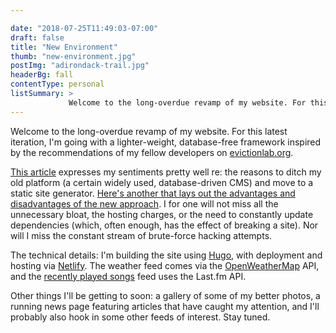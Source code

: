 ```yaml
---

date: "2018-07-25T11:49:03-07:00"
draft: false
title: "New Environment"
thumb: "new-environment.jpg"
postImg: "adirondack-trail.jpg"
headerBg: fall
contentType: personal
listSummary: >
             Welcome to the long-overdue revamp of my website. For this latest iteration, I'm going with a lighter-weight, database-free framework.
---             
```

Welcome to the long-overdue revamp of my website. For this latest iteration, I'm going with a lighter-weight, database-free framework inspired by the recommendations of my fellow developers on <a href="https://evictionlab.org" target="_blank">evictionlab.org</a>.

<a href="https://eran.sandler.co.il/2017/06/04/goodbye-wordpress-hello-static-netlify/" target="_blank">This article</a> expresses my sentiments pretty well re: the reasons to ditch my old platform (a certain widely used, database-driven CMS) and move to a static site generator. <a href="https://developer.okta.com/blog/2018/06/07/static-sites-vs-cms" target="_blank">Here's another that lays out the advantages and disadvantages of the new approach</a>. I for one will not miss all the unnecessary bloat, the hosting charges, or the need to constantly update dependencies (which, often enough, has the effect of breaking a site). Nor will I miss the constant stream of brute-force hacking attempts.

The technical details: I'm building the site using <a href="https://gohugo.io/" target="_blank">Hugo</a>, with deployment and hosting via <a href="https://www.netlify.com/" target="_blank">Netlify</a>. The weather feed comes via the <a href="https://openweathermap.org/api" target="_blank">OpenWeatherMap</a> API, and the <a href="/affinities">recently played songs</a> feed uses the Last.fm API. 

Other things I'll be getting to soon: a gallery of some of my better photos, a running news page featuring articles that have caught my attention, and I'll probably also hook in some other feeds of interest. Stay tuned.


